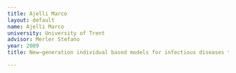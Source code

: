 ```yaml
---
title: Ajelli Marco
layout: default
name: Ajelli Marco
university: University of Trent
advisor: Merler Stefano
year: 2009
title: New–generation individual based models for infectious diseases transmission

---
```

